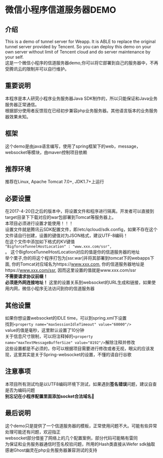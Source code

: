 # 微信小程序信道服务器DEMO
## 介绍
This is a demo of tunnel server for Weapp. It is ABLE to replace the original tunnel server provided by Tencent. So you can deploy this demo on your own server without limit of Tencent cloud and do server maintenance by your self.<br>
这是一个微信小程序的信道服务器demo,你可以将它部署到自己的服务器中，不再受腾讯云的限制并可以自行维护。

## 重要说明
本程序是本人研究小程序业务服务器Java SDK制作的，所以只能保证和Java业务服务器正常通信。<br>
根据部分使用者反馈现在已经初步兼容php业务服务器。其他语言版本的业务服务器效果未知。

## 框架
这个demo是由java语言编写，使用了spring框架下的web，message，websocket等模块，由maven控制项目依赖

## 推荐环境
推荐在Linux, Apache Tomcat 7.0+, JDK1.7+上运行

## 必要设置
在2017-4-20日之后的版本中，将设置文件和程序进行隔离。开发者可以直接到target目录下下载对应的war包部署到Tomcat等服务器上。<br>
本项目必须进行设置才能使用！！！<br>
设置文件就是腾讯云SDK配置文件，即/etc/qcloud/sdk.config，如果不存在这个文件请自行创建，设置的键值对为JSON格式，建议UTF-8编码！<br>
在这个文件中添加如下格式的KV键值<br>
`"BigforceTunnelHostLocation" : "www.xxx.com/ssr",`<br>。
这个BigforceTunnelHostLocation对应的值是你的信道服务器的地址<br>
举个栗子,你的将这个程序打包为[ssr.war]并将其部署到tomcat下的webapps下面, 你的Tomcat对应域名为https://www.xxx.com, 你的信道服务器地址是https://www.xxx.com/ssr, 因而这里设置的值就是www.xxx.com/ssr<br>
**不需要请求协议前缀！**<br>
**必须是外网连接地址！**
这里的设置关系到websocket的URL生成和链接，如果使用内网，微信小程序无法访问到你的信道服务器<br>

## 其他设置
如果你想设置websocket的IDLE time，可以到spring.xml下设置<br>
找到`<property name="maxSessionIdleTimeout" value="60000"/>`<br>
value的值是毫秒，这里默认设置了10分钟<br>
关于信息尺寸限制，可以将注释掉的`<property name="maxTextMessageBufferSize" value="8192"/>`解除注释并修改<br>
这些设置都是不必须的，你可以根据项目需要进行修改或者无视，眼尖的应该发现，这里其实是关于Spring-websocket的设置，不懂的请自行谷歌

## 注意事项
本项目所有测试均是以UTF8编码环境下测试，如果遇到**签名错误**问题，建议自查是否为编码问题<br>
**别忘记在小程序配置里面添加socket合法域名🙂**

## 最后说明
这个demo只是提供了一个信道服务器的模板，正常使用问题不大。可能有些异常处理可能还有问题，欢迎指正<br>
websocket部分借鉴了网络上的几个配置案例，部分代码可能略有雷同<br>
为保证和业务服务器通信时签名校验问题，所用的Hash类直接从Wefer sdk抽取<br>
感谢Ghost幽灵在php业务服务器兼容测试的支持
